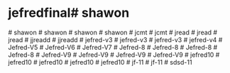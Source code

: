 # jefredfinal#   s h a w o n  
 #   s h a w o n  
 #   s h a w o n  
 #   s h a w o n  
 #   s h a w o n  
 #   j c m t  
 #   j c m t  
 #   j r e a d  
 #   j r e a d  
 #   j r e a d  
 #   j j r e a d d  
 #   j j r e a d d  
 #   j e f r e d - v 3  
 #   j e f r e d - v 3  
 #   j e f r e d - v 3  
 #   j e f r e d - v 4  
 #   J e f r e d - V 5  
 #   J e f r e d - V 6  
 #   J e f r e d - V 7  
 #   J e f r e d - 8  
 #   J e f r e d - 8  
 #   J e f r e d - 8  
 #   J e f r e d - 8  
 #   J e f r e d - V 9  
 #   J e f r e d - V 9  
 #   J e f r e d - V 9  
 #   J e f r e d - V 9  
 #   j e f r e d 1 0  
 #   j e f r e d 1 0  
 #   j e f r e d 1 0  
 #   j e f r e d 1 0  
 #   j e f r e d 1 0  
 #   j f - 1 1  
 #   j f - 1 1  
 #   s d s d - 1 1  
 